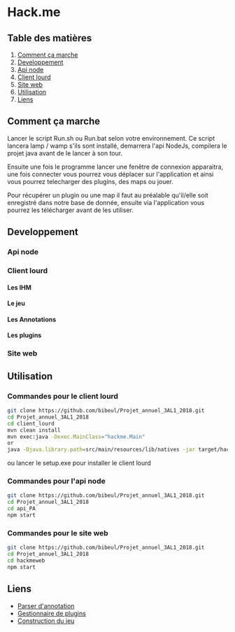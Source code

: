 # Hack.me

## Table des matières
1. [Comment ça marche](#comment-ca-marche)
2. [Developpement](#developpement)
  1. [Api node](#api-node)
  2. [Client lourd](#client-lourd)
  3. [Site web](#site-web)
3. [Utilisation](#utilisation)
4. [Liens](#liens)

## Comment ça marche
Lancer le script Run.sh ou Run.bat selon votre environnement.
Ce script lancera lamp / wamp s'ils sont installé, demarrera l'api NodeJs, compilera le projet java avant de le lancer à son tour.

Ensuite une fois le programme lancer une fenêtre de connexion apparaitra, une fois connecter vous pourrez vous déplacer sur l'application et ainsi vous pourrez telecharger des plugins, des maps ou jouer.


Pour récupérer un plugin ou une map il faut au préalable qu'il/elle soit enregistré dans notre base de donnée, ensuite via l'application vous pourrez les télécharger avant de les utiliser.
## Developpement
### Api node

### Client lourd
#### Les IHM

#### Le jeu

#### Les Annotations

#### Les plugins

### Site web

## Utilisation
### Commandes pour le client lourd
```bash
git clone https://github.com/bibeul/Projet_annuel_3AL1_2018.git
cd Projet_annuel_3AL1_2018
cd client_lourd
mvn clean install
mvn exec:java -Dexec.MainClass="hackme.Main"
or
java -Djava.library.path=src/main/resources/lib/natives -jar target/hackme-jar-with-dependencies.jar
```
ou
lancer le setup.exe pour installer le client lourd

### Commandes pour l'api node
```bash
git clone https://github.com/bibeul/Projet_annuel_3AL1_2018.git
cd Projet_annuel_3AL1_2018
cd api_PA
npm start
```
### Commandes pour le site web
```bash
git clone https://github.com/bibeul/Projet_annuel_3AL1_2018.git
cd Projet_annuel_3AL1_2018
cd hackmeweb
npm start
```

## Liens
+ [Parser d'annotation](#)
+ [Gestionnaire de plugins](#)
+ [Construction du jeu](#)
